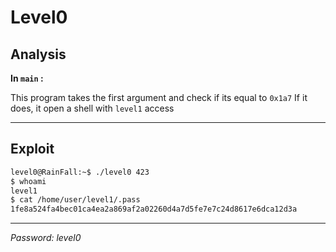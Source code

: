 # Level0

## Analysis

**In `main` :**

This program takes the first argument and check if its equal to `0x1a7`
If it does, it open a shell with `level1` access

___

## Exploit

```bash
level0@RainFall:~$ ./level0 423
$ whoami
level1
$ cat /home/user/level1/.pass
1fe8a524fa4bec01ca4ea2a869af2a02260d4a7d5fe7e7c24d8617e6dca12d3a
```

___

*Password: level0*